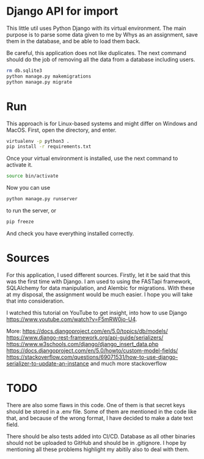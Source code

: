 # Django API for import 
This little util uses Python Django with its virtual environment. The main purpose is to parse some data given to me by Whys as an assignment, save them in the database, and be able to load them back. 


Be careful, this application does not like duplicates. The next command should do the job of removing all the data from a database including users.
```bash 
rm db.sqlite3
python manage.py makemigrations
python manage.py migrate
``` 

# Run

This approach is for Linux-based systems and might differ on Windows and MacOS. First, open the directory, and enter. 

```bash 
virtualenv -p python3 .
pip install -r requirements.txt
```
Once your virtual environment is installed, use the next command to activate it.

```bash 
source bin/activate
```

Now you can use 
```bash 
python manage.py runserver
``` 
to run the server, or 
```bash
pip freeze
``` 
And check you have everything installed correctly.

# Sources 

For this application, I used different sources. Firstly, let it be said that this was the first time with Django. I am used to using the FASTapi framework, SQLAlchemy for data manipulation, and Alembic for migrations. With these at my disposal, the assignment would be much easier. I hope you will take that into consideration.

I watched this tutorial on YouTube to get insight, into how to use Django https://www.youtube.com/watch?v=F5mRW0jo-U4. 

More:
https://docs.djangoproject.com/en/5.0/topics/db/models/
https://www.django-rest-framework.org/api-guide/serializers/
https://www.w3schools.com/django/django_insert_data.php
https://docs.djangoproject.com/en/5.0/howto/custom-model-fields/
https://stackoverflow.com/questions/69071531/how-to-use-django-serializer-to-update-an-instance 
and much more stackoverflow

# TODO
There are also some flaws in this code. One of them is that secret keys should be stored in a .env file. Some of them are mentioned in the code like that, and because of the wrong format, I have decided to make a date text field.

There should be also tests added into CI/CD. 
Database as all other binaries should not be uploaded to GitHub and should be in .gitignore. 
I hope by mentioning all these problems highlight my abitily also to deal with them. 